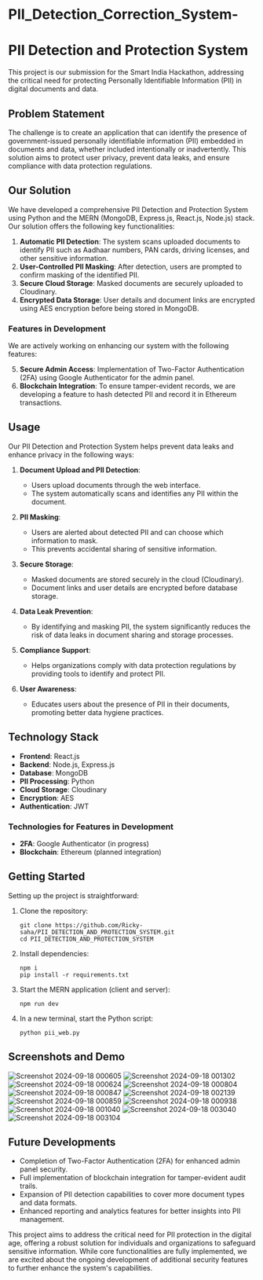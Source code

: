 # PII_Detection_Correction_System-

# PII Detection and Protection System

This project is our submission for the Smart India Hackathon, addressing the critical need for protecting Personally Identifiable Information (PII) in digital documents and data.

## Problem Statement

The challenge is to create an application that can identify the presence of government-issued personally identifiable information (PII) embedded in documents and data, whether included intentionally or inadvertently. This solution aims to protect user privacy, prevent data leaks, and ensure compliance with data protection regulations.

## Our Solution

We have developed a comprehensive PII Detection and Protection System using Python and the MERN (MongoDB, Express.js, React.js, Node.js) stack. Our solution offers the following key functionalities:

1. **Automatic PII Detection**: The system scans uploaded documents to identify PII such as Aadhaar numbers, PAN cards, driving licenses, and other sensitive information.
2. **User-Controlled PII Masking**: After detection, users are prompted to confirm masking of the identified PII.
3. **Secure Cloud Storage**: Masked documents are securely uploaded to Cloudinary.
4. **Encrypted Data Storage**: User details and document links are encrypted using AES encryption before being stored in MongoDB.

### Features in Development

We are actively working on enhancing our system with the following features:

5. **Secure Admin Access**: Implementation of Two-Factor Authentication (2FA) using Google Authenticator for the admin panel.
6. **Blockchain Integration**: To ensure tamper-evident records, we are developing a feature to hash detected PII and record it in Ethereum transactions.

## Usage

Our PII Detection and Protection System helps prevent data leaks and enhance privacy in the following ways:

1. **Document Upload and PII Detection**:
   - Users upload documents through the web interface.
   - The system automatically scans and identifies any PII within the document.

2. **PII Masking**:
   - Users are alerted about detected PII and can choose which information to mask.
   - This prevents accidental sharing of sensitive information.

3. **Secure Storage**:
   - Masked documents are stored securely in the cloud (Cloudinary).
   - Document links and user details are encrypted before database storage.

4. **Data Leak Prevention**:
   - By identifying and masking PII, the system significantly reduces the risk of data leaks in document sharing and storage processes.

5. **Compliance Support**:
   - Helps organizations comply with data protection regulations by providing tools to identify and protect PII.

6. **User Awareness**:
   - Educates users about the presence of PII in their documents, promoting better data hygiene practices.

## Technology Stack

- **Frontend**: React.js
- **Backend**: Node.js, Express.js
- **Database**: MongoDB
- **PII Processing**: Python
- **Cloud Storage**: Cloudinary
- **Encryption**: AES
- **Authentication**: JWT

### Technologies for Features in Development
- **2FA**: Google Authenticator (in progress)
- **Blockchain**: Ethereum (planned integration)

## Getting Started

Setting up the project is straightforward:

1. Clone the repository:
   ```
   git clone https://github.com/Ricky-saha/PII_DETECTION_AND_PROTECTION_SYSTEM.git
   cd PII_DETECTION_AND_PROTECTION_SYSTEM
   ```

2. Install dependencies:
   ```
   npm i
   pip install -r requirements.txt
   ```

3. Start the MERN application (client and server):
   ```
   npm run dev
   ```

4. In a new terminal, start the Python script:
   ```
   python pii_web.py
   ```

## Screenshots and Demo
![Screenshot 2024-09-18 000605](https://github.com/user-attachments/assets/898d9703-b3ca-4cd1-85b0-2dc36c511c21)
![Screenshot 2024-09-18 001302](https://github.com/user-attachments/assets/e707a202-be7d-49f2-9448-0791bbed87cd)
![Screenshot 2024-09-18 000624](https://github.com/user-attachments/assets/f75c53fc-dcbe-4cff-9b4d-7c89a52ceac2)
![Screenshot 2024-09-18 000804](https://github.com/user-attachments/assets/44609631-3b9f-4887-ba66-7e74362840da)
![Screenshot 2024-09-18 000847](https://github.com/user-attachments/assets/042fc99b-6462-4664-b18e-f43b037ee958)
![Screenshot 2024-09-18 002139](https://github.com/user-attachments/assets/437ba8c3-6fe1-4289-9743-3571484fd7fc)
![Screenshot 2024-09-18 000859](https://github.com/user-attachments/assets/2190d515-ca3f-444b-b9fb-c6f5cc438deb)
![Screenshot 2024-09-18 000938](https://github.com/user-attachments/assets/15d1931d-34b5-4b7a-8683-2af035905bce)
![Screenshot 2024-09-18 001040](https://github.com/user-attachments/assets/b2083073-e880-495b-a6d4-2be70e5eacb8)
![Screenshot 2024-09-18 003040](https://github.com/user-attachments/assets/46619e23-ce7c-46c1-a0e6-d2978513be8d)
![Screenshot 2024-09-18 003104](https://github.com/user-attachments/assets/37d96ad6-ce9c-4e91-bf1b-00bb68e56794)



## Future Developments

- Completion of Two-Factor Authentication (2FA) for enhanced admin panel security.
- Full implementation of blockchain integration for tamper-evident audit trails.
- Expansion of PII detection capabilities to cover more document types and data formats.
- Enhanced reporting and analytics features for better insights into PII management.



This project aims to address the critical need for PII protection in the digital age, offering a robust solution for individuals and organizations to safeguard sensitive information. While core functionalities are fully implemented, we are excited about the ongoing development of additional security features to further enhance the system's capabilities.
